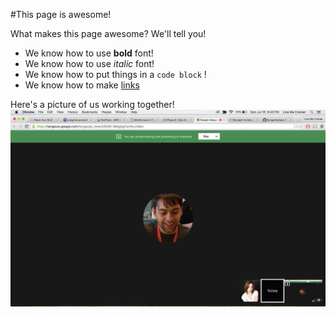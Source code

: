 #This page is awesome!

What makes this page awesome? We'll tell you!
* We know how to use **bold** font!
* We know how to use *italic* font!
* We know how to put things in a ```code block``` !
* We know how to make [links](www.google.com)

Here's a picture of us working together!
![Screenshot](Partner_Screenshot.jpg "Screenshot")